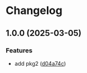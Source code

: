 # Changelog

## 1.0.0 (2025-03-05)


### Features

* add pkg2 ([d04a74c](https://github.com/sobird/actions-test/commit/d04a74cfb49c4a37bf1820355fc87774030f78fc))
